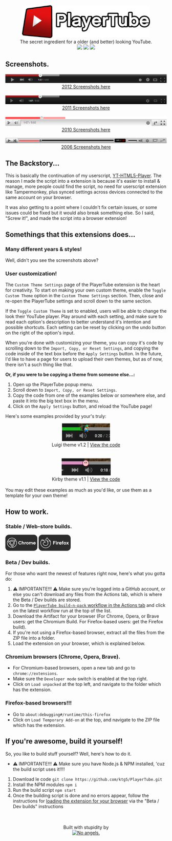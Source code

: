 <div align="center">
  <img src="img/playertube/logo-outline.png" width="400" alt="PlayerTube">
</div>
<div font-size="24px" align="center">The secret ingredient for a older (and better) looking YouTube.</div>
<div align="center">
  <a href="https://github.com/ktg5/PlayerTube/actions/workflows/build.yml"><img src="https://img.shields.io/github/actions/workflow/status/ktg5/playertube/build.yml"></a>
  <a href="https://github.com/ktg5/PlayerTube/releases/latest"><img src="https://img.shields.io/github/v/release/ktg5/playertube?label=stable%20release"></a>
  <a href="https://github.com/ktg5/PlayerTube/actions/workflows/build.yml"><img src="https://img.shields.io/badge/dynamic/json?url=https%3A%2F%2Fraw.githubusercontent.com%2Fktg5%2FPlayerTube%2Fmain%2Fmanifest.json&query=version&prefix=v&label=dev%20release&color=darkblue"></a>
</div>

## Screenshots.
<div align="center">
  <img src="docs/2012/screenshot1.png">
  <br>
  <a href="docs/2012/photos.md">2012 Screenshots here</a>

  <br>
  <br>

  <img src="docs/2011/screenshot1.png">
  <br>
  <a href="docs/2011/photos.md">2011 Screenshots here</a>

  <br>
  <br>

  <img src="docs/2010/screenshot1.png">
  <br>
  <a href="docs/2010/photos.md">2010 Screenshots here</a>

  <br>
  <br>

  <img src="docs/2006/screenshot1.png">
  <br>
  <a href="docs/2006/photos.md">2006 Screenshots here</a>
</div>

## The Backstory...
This is basically the continuation of my userscript, [YT-HTML5-Player](https://github.com/ktg5/YT-HTML5-Player/). The reason I made the script into a extension is because it's easier to install & manage, more people could find the script, no need for userscript extension like Tampermonkey, plus synced settings across devices connected to the same account on your browser.

It was also getting to a point where I couldn't fix certain issues, or some issues could be fixed but it would also break something else. So I said, "Screw it!", and made the script into a browser extension!

## Somethings that this extensions does...
### Many different years & styles!
Well, didn't you see the screenshots above?

### User customization!
The `Custom Theme Settings` page of the PlayerTube extension is the heart for creativity. To start on making your own custom theme, enable the `Toggle Custom Theme` option in the `Custom Theme Settings` section. Then, close and re-open the PlayerTube settings and scroll down to the same section.

If the `Toggle Custom Theme` is set to enabled, users will be able to change the look their YouTube player. Play around with each setting, and make sure to read each option's description to better understand it's intention and possible shortcuts. Each setting can be reset by clicking on the undo button on the right of the option's input.

When you're done with customizing your theme, you can copy it's code by scrolling down to the `Import, Copy, or Reset Settings`, and copying the code inside of the text box before the `Apply Settings` button.
In the future, I'd like to have a page for users to upload their own themes, but as of now, there isn't a such thing like that.

**Or, if you were to be copying a theme from someone else...:**
1. Open up the PlayerTube popup menu.
2. Scroll down to `Import, Copy, or Reset Settings`.
3. Copy the code from one of the examples below or somewhere else, and paste it into the big text box in the menu.
4. Click on the `Apply Settings` button, and reload the YouTube page!

Here's some examples provided by your's truly:
<div align="center">
  <img src="docs/custom-scripts/screenshot3.png">
  <div font-size="8px">Luigi theme v1.2 | <a href="https://github.com/ktg5/PlayerTube/blob/main/docs/custom-scripts/luigi-player.json">View the code</a></div>

  <br>
  <br>
  
  <img src="docs/custom-scripts/screenshot4.png">
  <div font-size="8px">Kirby theme v1.1 | <a href="https://github.com/ktg5/PlayerTube/blob/main/docs/custom-scripts/kirby-player.json">View the code</a></div>

  <br>
  
</div>
You may edit these examples as much as you'd like, or use them as a template for your own theme!

## How to work.
### Stable / Web-store builds.
<a target="_blank" href="https://chrome.google.com/webstore/detail/playertube/clepldejdgjigblladmahdigbllohioe"><img src="img/chrome-install-button.png" width="100"></a> <a target="_blank" href="https://addons.mozilla.org/en-US/firefox/addon/playertube/"><img src="img/firefox-install-button.png" width="100"></a>

### Beta / Dev builds.
For those who want the newest of features right now, here's what you gotta do:
1. ⚠️ IMPORTANTE!!! ⚠️ Make sure you're logged into a GitHub account, or else you can't download any files from the Actions tab, which is where the Beta / Dev builds are stored.
2. Go to the [`PlayerTube build-n-pack` workflow in the Actions tab](https://github.com/ktg5/PlayerTube/actions/workflows/build.yml) and click on the latest workflow run at the top of the list.
3. Download the Artifact for your browser (For Chrome, Opera, or Brave users: get the Chromium Build. For Firefox-based users: get the Firefox build).
4. If you're not using a Firefox-based browser, extract all the files from the ZIP file into a folder.
5. Load the extension on your browser, which is explained below.
### Chromium browsers (Chrome, Opera, Brave).
* For Chromium-based browsers, open a new tab and go to `chrome://extensions`.
* Make sure the `Developer mode` switch is enabled at the top right.
* Click on `Load unpacked` at the top left, and navigate to the folder which has the extension.
### Firefox-based browsers!!!
* Go to `about:debugging#/runtime/this-firefox`
* Click on `Load Temporary Add-on` at the top, and navigate to the ZIP file which has the extension.

## If you're awesome, build it yourself!
So, you like to build stuff yourself? Well, here's how to do it.
* ⚠️ IMPORTANTE!!! ⚠️ Make sure you have Node.js & NPM installed, 'cuz the build script uses it!!!!
1. Download le code `git clone https://github.com/ktg5/PlayerTube.git`
2. Install the NPM modules `npm i`
3. Run the build script `npm start`
4. Once the building script is done and no errors appear, follow the instructions for [loading the extension for your browser](https://github.com/ktg5/PlayerTube#chromium-browsers-chrome-opera-brave) via the "Beta / Dev builds" instructions


<div align="center">
  <br>
  <br>

  <div class="text">Built with stupidity by</div>
  <a href="https://ktg5.online/" target='_blank'><img id="ktg5-logo" src="https://ktg5.online/img/logo-r1.png" alt="No angels." height="60"></a>
</div>